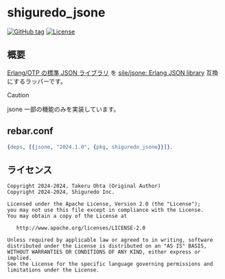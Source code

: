 # shiguredo_jsone

<!-- ![GitHub Actions workflow](https://github.com/shiguredo/jsone/actions/workflows/ci.yml/badge.svg) -->
[![GitHub tag](https://img.shields.io/github/tag/shiguredo/jsone.svg)](https://github.com/shiguredo/jsone)
[![License](https://img.shields.io/badge/License-Apache%202.0-blue.svg)](https://opensource.org/licenses/Apache-2.0)

## 概要

[Erlang/OTP の標準 JSON ライブラリ](https://erlang.org/documentation/doc-15.0-rc3/lib/stdlib-6.0/doc/html/json.html) を [sile/jsone: Erlang JSON library](https://github.com/sile/jsone) 互換にするラッパーです。

> [!CAUTION]
> jsone 一部の機能のみを実装しています。

## rebar.conf

```erlang
{deps, [{jsone, "2024.1.0", {pkg, shiguredo_jsone}}]}.
```

## ライセンス

```text
Copyright 2024-2024, Takeru Ohta (Original Author)
Copyright 2024-2024, Shiguredo Inc.

Licensed under the Apache License, Version 2.0 (the "License");
you may not use this file except in compliance with the License.
You may obtain a copy of the License at

   http://www.apache.org/licenses/LICENSE-2.0

Unless required by applicable law or agreed to in writing, software
distributed under the License is distributed on an "AS IS" BASIS,
WITHOUT WARRANTIES OR CONDITIONS OF ANY KIND, either express or implied.
See the License for the specific language governing permissions and
limitations under the License.
```
